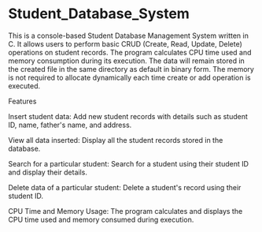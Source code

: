 # Student_Database_System
This is a console-based Student Database Management System written in C. It allows users to perform basic CRUD (Create, Read, Update, Delete) operations on student records. The program calculates CPU time used and memory consumption during its execution. The data will remain stored in the created file in the same directory as default in binary form. The memory is not required to allocate dynamically each time create or add operation is executed.

Features

Insert student data: Add new student records with details such as student ID, name, father's name, and address.

View all data inserted: Display all the student records stored in the database.

Search for a particular student: Search for a student using their student ID and display their details.

Delete data of a particular student: Delete a student's record using their student ID.

CPU Time and Memory Usage: The program calculates and displays the CPU time used and memory consumed during execution.
